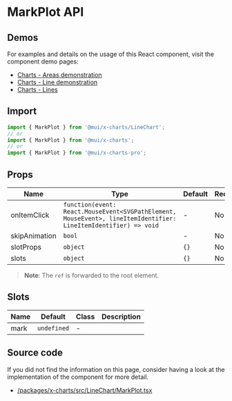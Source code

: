 # MarkPlot API

## Demos

For examples and details on the usage of this React component, visit the component demo pages:

- [Charts - Areas demonstration](/x/react-charts/areas-demo/)
- [Charts - Line demonstration](/x/react-charts/line-demo/)
- [Charts - Lines](/x/react-charts/lines/)

## Import

```jsx
import { MarkPlot } from '@mui/x-charts/LineChart';
// or
import { MarkPlot } from '@mui/x-charts';
// or
import { MarkPlot } from '@mui/x-charts-pro';
```

## Props

| Name | Type | Default | Required | Description |
|------|------|---------|----------|-------------|
| onItemClick | `function(event: React.MouseEvent<SVGPathElement, MouseEvent>, lineItemIdentifier: LineItemIdentifier) => void` | - | No |  |
| skipAnimation | `bool` | - | No |  |
| slotProps | `object` | `{}` | No |  |
| slots | `object` | `{}` | No |  |

> **Note**: The `ref` is forwarded to the root element.

## Slots

| Name | Default | Class | Description |
|------|---------|-------|-------------|
| mark | `undefined` | - |  |

## Source code

If you did not find the information on this page, consider having a look at the implementation of the component for more detail.

- [/packages/x-charts/src/LineChart/MarkPlot.tsx](https://github.com/mui/material-ui/tree/HEAD/packages/x-charts/src/LineChart/MarkPlot.tsx)